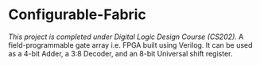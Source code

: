 # Configurable-Fabric
*This project is completed under Digital Logic Design Course (CS202).*
A field-programmable gate array i.e. FPGA built using Verilog. It can be used as a 4-bit Adder, a 3:8 Decoder, and an 8-bit Universal shift register.
